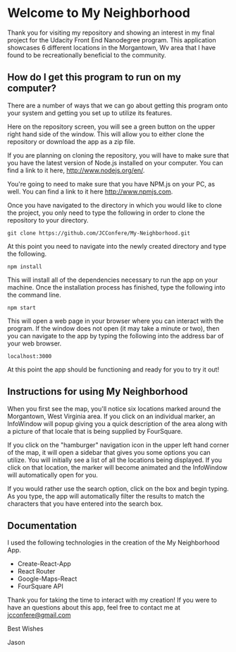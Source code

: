 # **Welcome to My Neighborhood**

Thank you for visiting my repository and showing an interest in my final project for the Udacity Front End Nanodegree program. This application showcases 6 different locations in the Morgantown, Wv area that I have found to be recreationally beneficial to the community.

## How do I get this program to run on my computer?

There are a number of ways that we can go about getting this program onto your system and getting you set up to utilize its features.

Here on the repository screen, you will see a green button on the upper right hand side of the window.  This will allow you to either clone the repository or download the app as a zip file.

If you are planning on cloning the repository, you will have to make sure that you have the latest version of Node.js installed on your computer.  You can find a link to it here, http://www.nodejs.org/en/.

You're going to need to make sure that you have NPM.js on your PC, as well. You can find a link to it here http://www.npmjs.com.

Once you have navigated to the directory in which you would like to clone the project, you only need to type the following in order to clone the repository to your directory.

````
git clone https://github.com/JCConfere/My-Neighborhood.git

````

At this point you need to navigate into the newly created directory and type the following.

````
npm install

````
This will install all of the dependencies necessary to run the app on your machine. Once the installation process has finished, type the following into the command line.
````
npm start

````
This will open a web page in your browser where you can interact with the program.  If the window does not open (it may take a minute or two),
then you can navigate to the app by typing the following into the address bar of your web browser.

````
localhost:3000
````

At this point the app should be functioning and ready for you to try it out!

## Instructions for using My Neighborhood

When you first see the map, you'll notice six locations marked around the Morgantown, West Virginia area.  If you click on an individual marker, an InfoWindow will popup giving you a quick description of the area along with a picture of that locale that is being supplied by FourSquare.

If you click on the "hamburger" navigation icon in the upper left hand corner of the map, it will open a sidebar that gives you some options you can utilize. You will initially see a list of all the locations being displayed. If you click on that location, the marker will become animated and the InfoWindow will automatically open for you.  

If you would rather use the search option, click on the box and begin typing. As you type, the app will automatically filter the results to match the characters that you have entered into the search box.

## Documentation

I used the following technologies in the creation of the My Neighborhood App.  

- Create-React-App
- React Router
- Google-Maps-React
- FourSquare API

Thank you for taking the time to interact with my creation!  If you were to have an questions about this app, feel free to contact me at
jcconfere@gmail.com

Best Wishes

Jason
